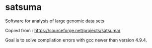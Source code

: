 # satsuma
Software for analysis of large genomic data sets

Copied from : https://sourceforge.net/projects/satsuma/

Goal is to solve compilation errors with gcc newer than version 4.9.4.
